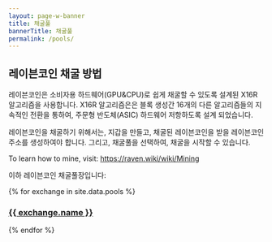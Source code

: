 ```yaml
---
layout: page-w-banner
title: 채굴풀
bannerTitle: 채굴풀
permalink: /pools/
---
```


<div class="page-content">
  <div class="wrapper mt-8 mb-32 m-auto">
    <h2>레이븐코인 채굴 방법</h2>
    <p>레이븐코인은 소비자용 하드웨어(GPU&CPU)로 쉽게 채굴할 수 있도록 설계된 X16R 알고리즘을 사용합니다. X16R 알고리즘은은 블록 생성간 16개의 다른 알고리즘들의 지속적인 전환을 통하여, 주문형 반도체(ASIC) 하드웨어 저항하도록 설계 되었습니다.</p>
    <p>레이븐코인을 채굴하기 위해서는, 지갑을 만들고, 채굴된 레이븐코인을 받을 레이븐코인 주소를 생성하여야 합니다. 그리고, 채굴풀을 선택하여, 채굴을 시작할 수 있습니다.</p>
    <p>To learn how to mine, visit: <a href="https://raven.wiki/wiki/Mining" target="_blank" rel="noopener">https://raven.wiki/wiki/Mining</a></p>
    <p class="mb-8">이하 레이븐코인 채굴풀장입니다:</p>
    <div class="flex flex-wrap">
      {% for exchange in site.data.pools %}
      <div class="mb-6 px-2 sm:w-1/2 md:w-1/3 text-center">
        <div class="bg-grey-lighter max-w-sm rounded overflow-hidden shadow-md hover:by-grey">
          <!-- <a class="block px-6 py-8" href="{{ exchange.url }}" target="_blank"><img src="{{ exchange.logo }}" alt="{{ exchange.name }} exchange"/></a> -->
          <h3 class="px-2 py-6 mb-0"><a class="block p-4" href="{{ exchange.url }}" target="_blank">{{ exchange.name }}</a></h3>
        </div>
      </div>
      {% endfor %}
    </div>
  </div>
</div>
